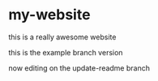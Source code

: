 # my-website
this is a really awesome website

this is the example branch version


now editing on the update-readme branch
